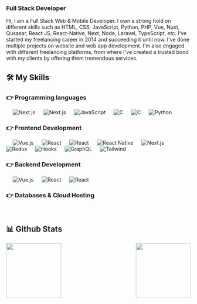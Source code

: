 ### Full Stack Developer

Hi, I am a Full Stack Web & Mobile Developer. I own a strong hold on different skills such as HTML, CSS, JavaScript, Python, PHP, Vue, Nuxt, Qusasar, React JS, React-Native, Next,  Node, Laravel, TypeScript, etc. I've started my freelancing career in 2014 and succeeding it until now. I've done multiple projects on website and web app development. I'm also engaged with different freelancing platforms, from where I've created a trusted bond with my clients by offering them tremendous services.   

## 🛠️ My Skills

### 👉 Programming languages

<p align="left"> 
  &emsp;
  <img alt="Next.js" src="https://img.shields.io/badge/HTML-olive">
  &emsp;
  <img alt="Next.js" src="https://img.shields.io/badge/CSS-pink">
  &emsp;
  <img alt="JavaScript" src="https://img.shields.io/badge/JavaScript-indigo">
  &emsp;
  <img alt="C" src="https://img.shields.io/badge/TypeScript-blue">
  &emsp; 
  <img alt="C" src="https://img.shields.io/badge/PHP-gray">
  &emsp;
  <img alt="Python" src="https://img.shields.io/badge/Python%20-%2314354C.svg?logo=python&logoColor=white">
</p>

### 👉 Frontend Development
<p align="left"> 
  &emsp;
  <img alt="Vue.js" src="https://img.shields.io/badge/Vue.js-olive">
  &emsp; 
  <img alt="React" src="https://img.shields.io/badge/Nuxt-indigo">
  &emsp; 
  <img alt="React" src="https://img.shields.io/badge/Quasar-blue">
  &emsp;
  <img alt="React Native" src="https://img.shields.io/badge/React-pink">
  &emsp;
  <img alt="Next.js" src="https://img.shields.io/badge/Next.js-blue">
  &emsp;
  <img alt="Redux" src="https://img.shields.io/badge/Redux-olive">
  &emsp; 
  <img alt="Hooks" src="https://img.shields.io/badge/Hooks-gray">
  &emsp;
  <img alt="GraphQL" src="https://img.shields.io/badge/GraphQL-blue">
  &emsp;
  <img alt="Tailwind" src="https://img.shields.io/badge/Tailwind-brown">
</p>

### 👉 Backend Development
<p align="left"> 
  &emsp;
  <img alt="Vue.js" src="https://img.shields.io/badge/Node-olive">
  &emsp; 
  <img alt="React" src="https://img.shields.io/badge/Laravel-indigo">
  &emsp; 
  <img alt="React" src="https://img.shields.io/badge/Django-blue">
</p>

### 👉 Databases & Cloud Hosting
<p align="left">
  &emsp; 
  <img alt="" src="https://img.shields.io/badge/PostgreSQL-indigo">
  &emsp;
  <img alt="" src="https://img.shields.io/badge/MongoDB-blue">
  &emsp; 
  <img alt="" src="https://img.shields.io/badge/MySQL-gray">
  &emsp;
  <img alt="" src="https://img.shields.io/badge/AWS-blue">
  &emsp;
  <img alt="" src="https://img.shields.io/badge/Heroku-brown">
 </p>

## 📊 Github Stats

<img align="left" height="150px" src="https://github-readme-stats.vercel.app/api?username=storyofsoft&show_icons=true&count_private=true&theme=algolia"/>
<img align="right" height="150px" src="https://github-readme-stats.vercel.app/api/top-langs/?username=storyofsoft&layout=compact&theme=algolia&count_private=true" /> 
<img height="150px" />
<br/>  

